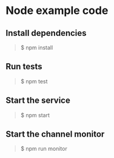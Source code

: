 # Node example code

## Install dependencies

> $ npm install

## Run tests

> $ npm test

## Start the service

> $ npm start

## Start the channel monitor

> $ npm run monitor
